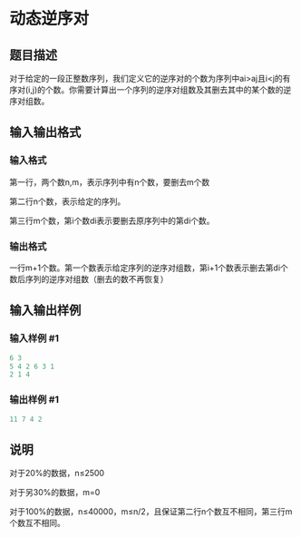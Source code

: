 # 动态逆序对

## 题目描述

对于给定的一段正整数序列，我们定义它的逆序对的个数为序列中ai>aj且i<j的有序对(i,j)的个数。你需要计算出一个序列的逆序对组数及其删去其中的某个数的逆序对组数。 

## 输入输出格式

### 输入格式

第一行，两个数n,m，表示序列中有n个数，要删去m个数

第二行n个数，表示给定的序列。

第三行m个数，第i个数di表示要删去原序列中的第di个数。

### 输出格式

一行m+1个数。第一个数表示给定序列的逆序对组数，第i+1个数表示删去第di个数后序列的逆序对组数（删去的数不再恢复）

## 输入输出样例

### 输入样例 #1

```cpp
6 3
5 4 2 6 3 1
2 1 4

```
### 输出样例 #1

```cpp
11 7 4 2
```


## 说明

对于20%的数据，n≤2500

对于另30%的数据，m=0

对于100%的数据，n≤40000，m≤n/2，且保证第二行n个数互不相同，第三行m个数互不相同。

